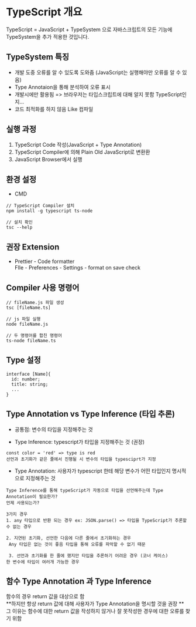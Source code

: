 # TypeScript 개요

TypeScript = JavaScript + TypeSystem 으로 자바스크립트의 모든 기능에 TypeSystem을 추가 적용한 것입니다.

## TypeSystem 특징

- 개발 도중 오류를 알 수 있도록 도와줌 (JavaScript는 실행해야만 오류를 알 수 있음)
- Type Annotaion을 통해 분석하여 오류 표시
- 개발시에만 활용됨 => 브라우저는 타입스크립트에 대해 알지 못함 TypeScript인지...
- 코드 최적화를 하지 않음 Like 컴파일

## 실행 과정

1. TypeScript Code 작성(JavaScript + Type Annotation)
2. TypeScript Compiler에 의해 Plain Old JavaScript로 변환환
3. JavaScript Browser에서 실행

## 환경 설정

- CMD

```
// TypeScript Compiler 설치
npm install -g typescript ts-node

// 설치 확인
tsc --help
```

## 권장 Extension

- Prettier - Code formatter  
  FIle - Preferences - Settings - format on save check

## Compiler 사용 명령어

```
// fileName.js 파일 생성
tsc [fileName.ts]

// js 파일 실행
node fileName.js

// 두 명령어를 합친 명령어
ts-node fileName.ts
```

## Type 설정

```
interface [Name]{
  id: number;
  title: string;
  ...
}
```

## Type Annotation vs Type Inference (타입 추론)

- 공통점: 변수의 타입을 지정해주는 것

- Type Inference: typescript가 타입을 지정해주는 것 (권장)

```
const color = 'red' => type is red
선언과 초기화가 같은 줄에서 진행될 시 변수의 타입을 typesciprt가 지정
```

- Type Annotation: 사용자가 typescript 한테 해당 변수가 어떤 타입인지 명시적으로 지정해주는 것

```
Type Inference를 통해 typeScript가 자동으로 타입을 선언해주는데 Type Annotation이 필요한가?
언제 사용되는가?

3가지 경우
1. any 타입으로 반환 되는 경우 ex: JSON.parse() => 타입을 TypeScript가 추론할 수 없는 경우

2. 지연된 초기화, 선언한 다음에 다른 줄에서 초기화하는 경우
 Any 타입은 없는 것이 좋음 타입을 통해 오류를 파악할 수 없기 때문

 3. 선언과 초기화를 한 줄에 했지만 타입을 추론하기 어려운 경우 (코너 케이스)
한 변수에 타입이 여러개 가능한 경우
```

## 함수 Type Annotation 과 Type Inference

함수의 경우 return 값을 대상으로 함  
**하지만 항상 return 값에 대해 사용자가 Type Annotation을 명시할 것을 권장 **  
그 이유는 함수에 대한 return 값을 작성하지 않거나 잘 못작성한 경우에 대한 오류를 찾기 위함
